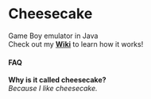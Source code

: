 # Cheesecake
Game Boy emulator in Java
<br>Check out my <b><a href="https://github.com/Monty1029/Cheesecake/wiki/">Wiki</a></b> to learn how it works!
<br><h4>FAQ</h4>
<b>Why is it called cheesecake?</b><br>
<i>Because I like cheesecake.</i>

